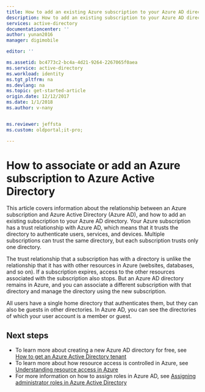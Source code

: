 ```yaml
---
title: How to add an existing Azure subscription to your Azure AD directory | Azure
description: How to add an existing subscription to your Azure AD directory
services: active-directory
documentationcenter: ''
author: yunan2016
manager: digimobile

editor: ''

ms.assetid: bc4773c2-bc4a-4d21-9264-2267065f0aea
ms.service: active-directory
ms.workload: identity
ms.tgt_pltfrm: na
ms.devlang: na
ms.topic: get-started-article
origin.date: 12/12/2017
ms.date: 1/1/2018
ms.author: v-nany


ms.reviewer: jeffsta
ms.custom: oldportal;it-pro;

---
```

# How to associate or add an Azure subscription to Azure Active Directory

This article covers information about the relationship between an Azure subscription and Azure Active Directory (Azure AD), and how to add an existing subscription to your Azure AD directory. Your Azure subscription has a trust relationship with Azure AD, which means that it trusts the directory to authenticate users, services, and devices. Multiple subscriptions can trust the same directory, but each subscription trusts only one directory. 

The trust relationship that a subscription has with a directory is unlike the relationship that it has with other resources in Azure (websites, databases, and so on). If a subscription expires, access to the other resources associated with the subscription also stops. But an Azure AD directory remains in Azure, and you can associate a different subscription with that directory and manage the directory using the new subscription.

All users have a single home directory that authenticates them, but they can also be guests in other directories. In Azure AD, you can see the directories of which your user account is a member or guest.

## Next steps

* To learn more about creating a new Azure AD directory for free, see [How to get an Azure Active Directory tenant](develop/active-directory-howto-tenant.md)
* To learn more about how resource access is controlled in  Azure, see [Understanding resource access in Azure](active-directory-understanding-resource-access.md)
* For more information on how to assign roles in Azure AD, see [Assigning administrator roles in Azure Active Directory](active-directory-assign-admin-roles-azure-portal.md)



<!--Update_Description: wording update -->
